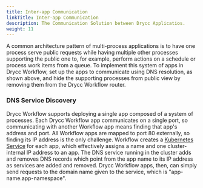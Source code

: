 ```yaml
---
title: Inter-app Communication
linkTitle: Inter-app Communication
description: The Communication Solution between Drycc Applicatios.
weight: 11
---
```


A common architecture pattern of multi-process applications is to have one process serve public requests while having multiple other processes supporting the public one to, for example, perform actions on a schedule or process work items from a queue. To implement this system of apps in Drycc Workflow, set up the apps to communicate using DNS resolution, as shown above, and hide the supporting processes from public view by removing them from the Drycc Workflow router.

### DNS Service Discovery

Drycc Workflow supports deploying a single app composed of a system of processes. Each Drycc Workflow app communicates on a single port, so communicating with another Workflow app means finding that app's address and port. All Workflow apps are mapped to port 80 externally, so finding its IP address is the only challenge. Workflow creates a [Kubernetes Service](https://kubernetes.io/docs/user-guide/services/) for each app, which effectively assigns a name and one cluster-internal IP address to an app. The DNS service running in the cluster adds and removes DNS records which point from the app name to its IP address as services are added and removed. Drycc Workflow apps, then, can simply send requests to the domain name given to the service, which is "app-name.app-namespace".
